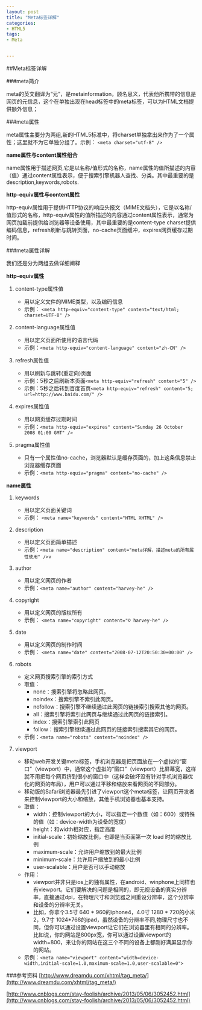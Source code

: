 ```yaml
---
layout: post
title: "Meta标签详解"
categories:
- HTML5
tags:
- Meta


---
```

   
##Meta标签详解  
  

###meta简介

meta的英文翻译为“元”，是metainformation，顾名思义，代表他所携带的信息是网页的元信息，这个在单独出现在head标签中的meta标签，可以为HTML文档提供额外信息；

###meta属性

meta属性主要分为两组,新的HTML5标准中，将charset单独拿出来作为了一个属性；这里就不为它单独分组了。示例： `<meta charset="utf-8" />`

**name属性与content属性组合**

name属性用于描述网页,它是以名称/值形式的名称，name属性的值所描述的内容（值）通过content属性表示，便于搜索引擎机器人查找、分类。其中最重要的是description,keywords,robots.
     
**http-equiv属性与content属性**

http-equiv属性用于提供HTTP协议的响应头报文（MIME文档头），它是以名称/值形式的名称，http-equiv属性的值所描述的内容通过content属性表示，通常为网页加载前提供给浏览器等设备使用，其中最重要的是content-type charset提供编码信息，refresh刷新与跳转页面，no-cache页面缓冲，expires网页缓存过期时间。
     
###meta属性详解

我们还是分为两组去做详细阐释
    
**http-equiv属性**   
     
1. content-type属性值
	* 用以定义文件的MIME类型，以及编码信息
	* 示例： ```<meta http-equiv="content-type" content="text/html; charset=UTF-8" />```
        
2. content-language属性值
	* 用以定义页面所使用的语言代码
	* 示例：```<meta http-equiv="content-language" content="zh-CN" />```

3. refresh属性值
	* 用以刷新与跳转(重定向)页面
	* 示例：5秒之后刷新本页面```<meta http-equiv="refresh" content="5" />```
	* 示例：5秒之后转到百度首页```<meta http-equiv="refresh" content="5; url=http://www.baidu.com/" />```
     
4. expires属性值
	* 用以网页缓存过期时间
	* 示例：```<meta http-equiv="expires" content="Sunday 26 October 2008 01:00 GMT" />```
     
5. pragma属性值
	* 只有一个属性值no-cache，浏览器默认是缓存页面的，加上这条信息禁止浏览器缓存页面
	* 示例：```<meta http-equiv="pragma" content="no-cache" />```
     
**name属性** 
     
1. keywords
	* 用以定义页面关键词
	* 示例： ```<meta name="keywords" content="HTML XHTML" />```

2. description
	* 用以定义页面简单描述
	* 示例：```<meta name="description" content="meta详解，描述meta的所有属性使用" />v```
     
3. author
	* 用以定义网页的作者
	* 示例：```<meta name="author" content="harvey-he" />```
     
4. copyright
	* 用以定义网页的版权所有
	* 示例： ```<meta name="copyright" content="© harvey-he" />```

5. date
	* 用以定义网页的制作时间
	* 示例： ```<meta name="date" content="2008-07-12T20:50:30+00:00" />```
     
6. robots
	* 定义网页搜索引擎的索引方式
	* 取值：
		* none：搜索引擎将忽略此网页。
		* noindex：搜索引擎不索引此网页。
		* nofollow：搜索引擎不继续通过此网页的链接索引搜索其他的网页。
		* all：搜索引擎将索引此网页与继续通过此网页的链接索引。
		* index：搜索引擎索引此网页
		* follow：搜索引擎继续通过此网页的链接索引搜索其它的网页。
	* 示例：```<meta name="robots" content="noindex" />```
     
7. viewport
	* 移动web开发关键meta标签，手机浏览器是把页面放在一个虚拟的“窗口”（viewport）中，通常这个虚拟的“窗口”（viewport）比屏幕宽，这样就不用把每个网页挤到很小的窗口中（这样会破坏没有针对手机浏览器优化的网页的布局），用户可以通过平移和缩放来看网页的不同部分。
	* 移动版的Safari浏览器最先引进了viewport这个meta标签，让网页开发者来控制viewport的大小和缩放，其他手机浏览器也基本支持。
	* 取值：
		* width：控制viewport的大小，可以指定一个数值（如：600）或特殊的值（如：device-width为设备的宽度）
		* height：和width相对应，指定高度
		* initial-scale：初始缩放比例，也即是当页面第一次 load 时的缩放比例
		* maximum-scale：允许用户缩放到的最大比例
		* minimum-scale：允许用户缩放到的最小比例
		* user-scalable：用户是否可以手动缩放
	* 作用：
		* viewport并非只是ios上的独有属性，在android、winphone上同样也有viewport。它们要解决的问题是相同的，即无视设备的真实分辨率，直接通过dpi，在物理尺寸和浏览器之间重设分辨率，这个分辨率和设备的分辨率无关。
		* 比如，你拿个3.5寸 640 * 960的iphone4，4.0寸 1280 * 720的小米2，9.7寸 1024*768的ipad，虽然设备的分辨率不同,物理尺寸也不同，但你可以通过设置viewport让它们在浏览器里有相同的分辨率。比如说，你的网站是800px宽，你可以通过设置viewport的width=800，来让你的网站在这三个不同的设备上都刚好满屏显示你的网站。
	* 示例：```<meta name="viewport" content="width=device-width,initial-scale=1.0,maximum-scale=1.0,user-scalable=0">```

###参考资料
[http://www.dreamdu.com/xhtml/tag_meta/](http://www.dreamdu.com/xhtml/tag_meta/)

[http://www.cnblogs.com/stay-foolish/archive/2013/05/06/3052452.html](http://www.cnblogs.com/stay-foolish/archive/2013/05/06/3052452.html)

     
    

